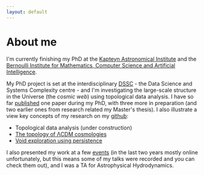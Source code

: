 ```yaml
---
layout: default
---
```


# About me

I'm currently finishing my PhD at the [Kapteyn Astronomical Institute](https://www.rug.nl/research/kapteyn/) and the [Bernoulli Institute for Mathematics, Computer Science and Artificial Intelligence](https://www.rug.nl/research/bernoulli/).

My PhD project is set at the interdisciplinary [DSSC](https://www.rug.nl/research/fse/themes/dssc/) - the Data Science and Systems Complexity centre - and I'm investigating the large-scale structure in the Universe (the *cosmic web*) using topological data analysis. I have so far [published](https://gwilding.github.io/pubs.html) one paper during my PhD, with three more in preparation (and two earlier ones from research related my Master's thesis). I also illustrate a view key concepts of my research on my [github](https://github.com/gwilding):

* Topological data analysis (under construction)
* [The topology of ΛCDM cosmologies](https://github.com/gwilding/cosmicwebpersistence)
* [Void exploration using persistence](https://github.com/gwilding/voidshape)

I also presented my work at a few [events](https://gwilding.github.io/talks.html) (in the last two years mostly online unfortunately, but this means some of my talks were recorded and you can check them out), and I was a TA for Astrophysical Hydrodynamics.
